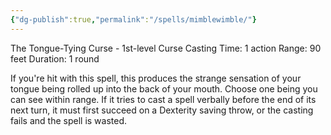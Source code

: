 ```yaml
---
{"dg-publish":true,"permalink":"/spells/mimblewimble/"}
---
```


The Tongue-Tying Curse - 1st-level Curse 
Casting Time: 1 action 
Range: 90 feet 
Duration: 1 round 

If you're hit with this spell, this produces the strange sensation of your tongue being rolled up into the back of your mouth. Choose one being you can see within range. If it tries to cast a spell verbally before the end of its next turn, it must first succeed on a Dexterity saving throw, or the casting fails and the spell is wasted.